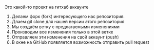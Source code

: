 Это какой-то проект на гитхаб аккаунте

1. Делаем форк (fork)  интересующего нас репозитория.
2. Длаем git clone для нашей версии этого репозитория
3. Мы создаём ветку с предлагаемыми изменениями
4. Производим все изменения только в этой ветке
5. Отправляем эти изменения на свой аккаунт (push)
6. В окне на GitHub появляется возможность отправить pull request